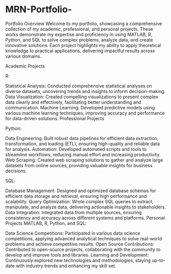 # MRN-Portfolio-
Portfolio Overview
Welcome to my portfolio, showcasing a comprehensive collection of my academic, professional, and personal projects. These works demonstrate my expertise and proficiency in using MATLAB, R, Python, and SQL to solve complex problems, analyze data, and create innovative solutions. Each project highlights my ability to apply theoretical knowledge to practical applications, delivering impactful results across various domains.

Academic Projects

R:

Statistical Analysis: Conducted comprehensive statistical analyses on diverse datasets, uncovering trends and insights to inform decision-making.
Data Visualization: Created compelling visualizations to present complex data clearly and effectively, facilitating better understanding and communication.
Machine Learning: Developed predictive models using various machine learning techniques, improving accuracy and performance for data-driven solutions.
Professional Projects

Python:

Data Engineering: Built robust data pipelines for efficient data extraction, transformation, and loading (ETL), ensuring high-quality and reliable data for analysis.
Automation: Developed automated scripts and tools to streamline workflows, reducing manual effort and increasing productivity.
Web Scraping: Created web scraping solutions to gather and analyze large datasets from online sources, providing valuable insights for business decisions.

SQL:

Database Management: Designed and optimized database schemas for efficient data storage and retrieval, ensuring high performance and scalability.
Query Optimization: Wrote complex SQL queries to extract, manipulate, and analyze data, delivering actionable insights to stakeholders.
Data Integration: Integrated data from multiple sources, ensuring consistency and accuracy across different systems and platforms.
Personal Projects
MATLAB, R, Python, and SQL:

Data Science Competitions: Participated in various data science competitions, applying advanced analytical techniques to solve real-world problems and achieve competitive results.
Open Source Contributions: Contributed to open-source projects, collaborating with the community to develop and improve tools and libraries.
Learning and Development: Continuously explored new technologies and methodologies, staying up-to-date with industry trends and enhancing my skill set.
